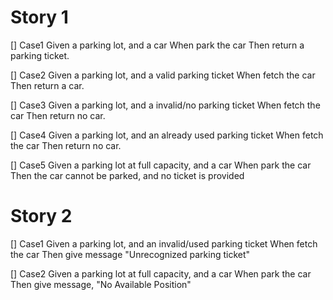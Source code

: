 # Story 1
[] Case1
Given a parking lot, and a car
When park the car
Then return a parking ticket.

[] Case2
Given a parking lot, and a valid parking ticket
When fetch the car
Then return a car.

[] Case3
Given a parking lot, and a invalid/no parking ticket
When fetch the car
Then return no car.

[] Case4
Given a parking lot, and an already used parking ticket
When fetch the car
Then return no car.

[] Case5
Given a parking lot at full capacity, and a car
When park the car
Then the car cannot be parked, and no ticket is provided

# Story 2
[] Case1
Given a parking lot, and an invalid/used parking ticket
When fetch the car
Then give message "Unrecognized parking ticket"

[] Case2
Given a parking lot at full capacity, and a car
When park the car
Then give message, "No Available Position"